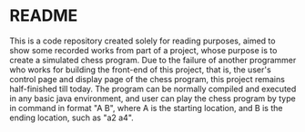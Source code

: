 # README
This is a code repository created solely for reading purposes, aimed to show some recorded works from part of a project, whose purpose is to create a simulated chess program.
Due to the failure of another programmer who works for building the front-end of this project, that is, the user's control page and display page of the chess program, this project remains half-finished till today.
The program can be normally compiled and executed in any basic java environment, and user can play the chess program by type in command in format "A B", where A is the starting location, and B is the ending location, such as "a2 a4".

